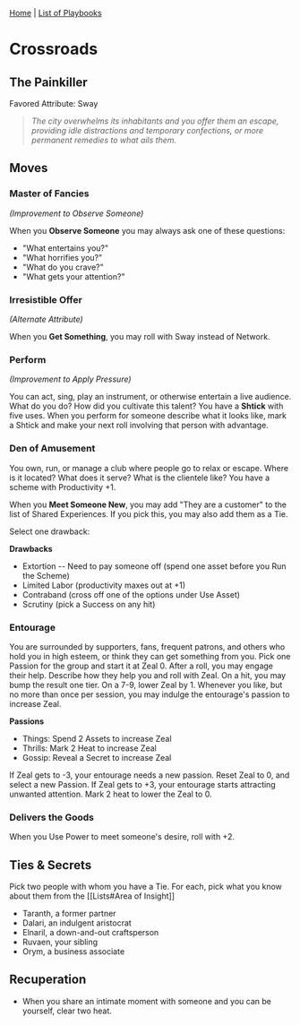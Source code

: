 [Home](../index.md) | [List of Playbooks](../index.md#Playbooks)

# Crossroads
## The Painkiller
Favored Attribute: Sway

>*The city overwhelms its inhabitants and you offer them an escape, providing idle distractions and temporary confections, or more permanent remedies to what ails them.*

## Moves

### Master of Fancies
*(Improvement to Observe Someone)*

When you **Observe Someone** you may always ask one of these questions:

- "What entertains you?"
- "What horrifies you?"
- "What do you crave?"
- "What gets your attention?"

### Irresistible Offer
*(Alternate Attribute)*

When you **Get Something**, you may roll with Sway instead of Network.

### Perform
*(Improvement to Apply Pressure)*

You can act, sing, play an instrument, or otherwise entertain a live audience. What do you do? How did you cultivate this talent? You have a **Shtick** with five uses. When you perform for someone describe what it looks like, mark a Shtick and make your next roll involving that person with advantage.

### Den of Amusement
You own, run, or manage a club where people go to relax or escape. Where is it located? What does it serve? What is the clientele like? You have a scheme with Productivity +1.

When you **Meet Someone New**, you may add "They are a customer" to the list of Shared Experiences. If you pick this, you may also add them as a Tie.

Select one drawback:

**Drawbacks**
- Extortion -- Need to pay someone off (spend one asset before you Run the Scheme)
- Limited Labor (productivity maxes out at +1)
- Contraband (cross off one of the options under Use Asset)
- Scrutiny (pick a Success on any hit)

### Entourage
You are surrounded by supporters, fans, frequent patrons, and others who hold you in high esteem, or think they can get something from you. Pick one Passion for the group and start it at Zeal 0. After a roll, you may engage their help. Describe how they help you and roll with Zeal. On a hit, you may bump the result one tier. On a 7-9, lower Zeal by 1.
Whenever you like, but no more than once per session, you may indulge the entourage's passion to increase Zeal.

**Passions**
- Things: Spend 2 Assets to increase Zeal
- Thrills: Mark 2 Heat to increase Zeal
- Gossip: Reveal a Secret to increase Zeal

If Zeal gets to -3, your entourage needs a new passion. Reset Zeal to 0, and select a new Passion.
If Zeal gets to +3, your entourage starts attracting unwanted attention. Mark 2 heat to lower the Zeal to 0.

### Delivers the Goods
When you Use Power to meet someone's desire, roll with +2.

## Ties & Secrets
Pick two people with whom you have a Tie. For each, pick what you know about them from the [[Lists#Area of Insight]]

- Taranth, a former partner
- Dalari, an indulgent aristocrat
- Elnaril, a down-and-out craftsperson
- Ruvaen, your sibling
- Orym, a business associate

## Recuperation
- When you share an intimate moment with someone and you can be yourself, clear two heat.